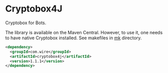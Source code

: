 # Cryptobox4J

Cryptobox for Bots.

The library is available on the Maven Central. However, to use it, one needs to have native Cryptobox installed.
See makefiles in [mk](mk) directory.
```xml
<dependency>
  <groupId>com.wire</groupId>
  <artifactId>cryptobox4j</artifactId>
  <version>1.1.1</version>
</dependency>
```
